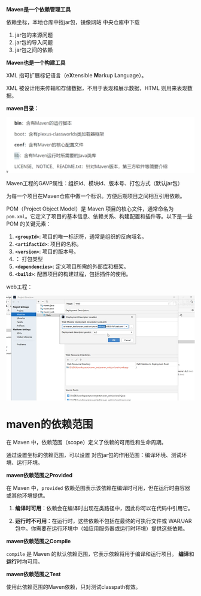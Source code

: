 **Maven是一个依赖管理工具**

依赖坐标，本地仓库中找jar包，镜像网站 中央仓库中下载

1. jar包的来源问题
2. jar包的导入问题
3. jar包之间的依赖



**Maven也是一个构建工具**



XML 指可扩展标记语言（e**X**tensible **M**arkup **L**anguage）。

XML 被设计用来传输和存储数据，不用于表现和展示数据，HTML 则用来表现数据。



**maven目录：**

 ![image-20240828111003248](.assets/image-20240828111003248.png)



Maven工程的GAVP属性：组织id、模块id、版本号、打包方式（默认jar包）

为每一个项目在Maven仓库中做一个标识。方便后期项目之间相互引用依赖。



POM（Project Object Model）是 Maven 项目的核心文件，通常命名为 `pom.xml`。它定义了项目的基本信息、依赖关系、构建配置和插件等。以下是一些 POM 的关键元素：

1. **`<groupId>`**: 项目的唯一标识符，通常是组织的反向域名。
2. **`<artifactId>`**: 项目的名称。
3. **`<version>`**: 项目的版本号。
4. **<packaging>**： 打包类型
5. **`<dependencies>`**: 定义项目所需的外部库和框架。
6. **`<build>`**: 配置项目的构建过程，包括插件的使用。



web工程：

 ![image-20240918174322763](.assets/image-20240918174322763.png)



# maven的依赖范围

在 Maven 中，依赖范围（scope）定义了依赖的可用性和生命周期。

通过设置坐标的依赖范围，可以设置 对应jar包的作用范围：编译环境、测试环境、运行环境。



**maven依赖范围之Provided**

在 Maven 中，`provided` 依赖范围表示该依赖在编译时可用，但在运行时由容器或其他环境提供。

1. **编译时可用**：依赖会在编译时出现在类路径中，因此你可以在代码中引用它。

2. **运行时不可用**：在运行时，这些依赖不包括在最终的可执行文件或 WAR/JAR 包中。你需要在运行环境中（如应用服务器或运行时环境）提供这些依赖。



**maven依赖范围之Compile**

`compile` 是 Maven 的默认依赖范围，它表示依赖将用于编译和运行项目。 **编译**和**运行**时均可用。



**maven依赖范围之Test**

使用此依赖范围的Maven依赖，只对测试classpath有效。